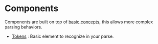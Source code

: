 # Components

Components are built on top of [basic concepts](/concepts/concepts.html), this allows more complex parsing
behaviors.

- [Tokens](./components/tokens.md) : Basic element to recognize in your parse.